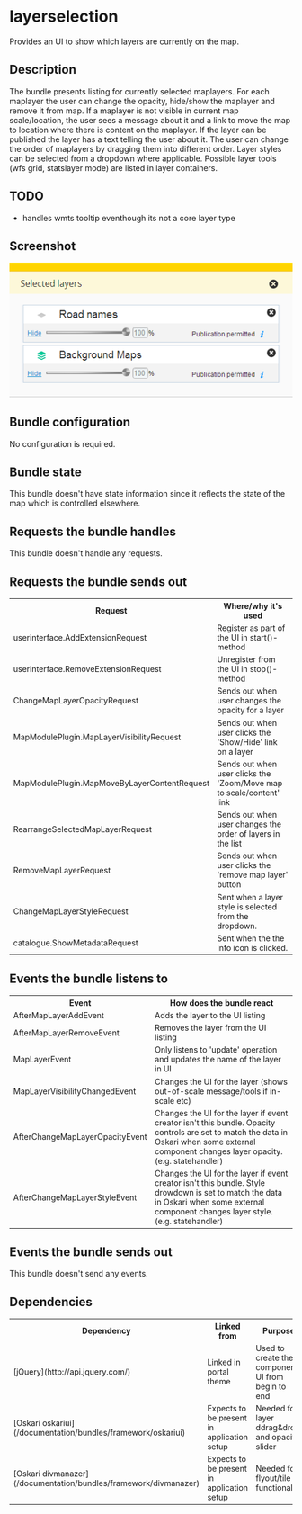 # layerselection

Provides an UI to show which layers are currently on the map.

## Description

The bundle presents listing for currently selected maplayers. For each maplayer the user can change the opacity, hide/show the maplayer and remove it from map. 
If a maplayer is not visible in current map scale/location, the user sees a message about it and a link to move the map to location where there is content on the maplayer. 
If the layer can be published the layer has a text telling the user about it. The user can change the order of maplayers by dragging them into different order. 
Layer styles can be selected from a dropdown where applicable.
Possible layer tools (wfs grid, statslayer mode) are listed in layer containers.

## TODO

* handles wmts tooltip eventhough its not a core layer type

## Screenshot

![screenshot](layerselection2.png)

## Bundle configuration

No configuration is required.

## Bundle state

This bundle doesn't have state information since it reflects the state of the map which is controlled elsewhere.

## Requests the bundle handles

This bundle doesn't handle any requests.

## Requests the bundle sends out

<table class="table">
  <tr>
    <th> Request </th><th> Where/why it's used</th>
  </tr>
  <tr>
    <td> userinterface.AddExtensionRequest </td><td> Register as part of the UI in start()-method</td>
  </tr>
  <tr>
    <td> userinterface.RemoveExtensionRequest </td><td> Unregister from the UI in stop()-method</td>
  </tr>
  <tr>
    <td> ChangeMapLayerOpacityRequest </td><td> Sends out when user changes the opacity for a layer</td>
  </tr>
  <tr>
    <td> MapModulePlugin.MapLayerVisibilityRequest </td><td> Sends out when user clicks the 'Show/Hide' link on a layer</td>
  </tr>
  <tr>
    <td> MapModulePlugin.MapMoveByLayerContentRequest </td><td> Sends out when user clicks the 'Zoom/Move map to scale/content' link</td>
  </tr>
  <tr>
    <td> RearrangeSelectedMapLayerRequest </td><td> Sends out when user changes the order of layers in the list</td>
  </tr>
  <tr>
    <td> RemoveMapLayerRequest </td><td> Sends out when user clicks the 'remove map layer' button</td>
  </tr>
  <tr>
    <td> ChangeMapLayerStyleRequest </td><td> Sent when a layer style is selected from the dropdown.</td></tr><tr><td> catalogue.ShowMetadataRequest </td><td> Sent when the the info icon is clicked.</td>
  </tr>
</table>

## Events the bundle listens to

<table class="table">
  <tr>
    <th> Event </th><th> How does the bundle react</th>
  </tr>
  <tr>
    <td> AfterMapLayerAddEvent </td><td> Adds the layer to the UI listing</td>
  </tr>
  <tr>
    <td> AfterMapLayerRemoveEvent </td><td> Removes the layer from the UI listing</td>
  </tr>
  <tr>
    <td> MapLayerEvent </td><td> Only listens to 'update' operation and updates the name of the layer in UI</td>
  </tr>
  <tr>
    <td> MapLayerVisibilityChangedEvent </td><td> Changes the UI for the layer (shows out-of-scale message/tools if in-scale etc)</td>
  </tr>
  <tr>
    <td> AfterChangeMapLayerOpacityEvent </td><td> Changes the UI for the layer if event creator isn't this bundle. Opacity controls are set to match the data in Oskari when some external component changes layer opacity. (e.g. statehandler)</td>
  </tr>
  <tr>
    <td> AfterChangeMapLayerStyleEvent </td><td> Changes the UI for the layer if event creator isn't this bundle. Style drowdown is set to match the data in Oskari when some external component changes layer style. (e.g. statehandler)</td>
  </tr>
</table>

## Events the bundle sends out

This bundle doesn't send any events.

## Dependencies

<table class="table">
  <tr>
    <th> Dependency </th><th> Linked from </th><th> Purpose </th>
  </tr>
  <tr>
    <td> [jQuery](http://api.jquery.com/) </td>
    <td> Linked in portal theme </td>
    <td> Used to create the component UI from begin to end</td>
  </tr>
  <tr>
    <td> [Oskari oskariui](/documentation/bundles/framework/oskariui) </td>
    <td> Expects to be present in application setup </td>
    <td> Needed for layer ddrag&amp;drop and opacity slider</td>
  </tr>
  <tr>
    <td> [Oskari divmanazer](/documentation/bundles/framework/divmanazer) </td>
    <td> Expects to be present in application setup </td>
    <td> Needed for flyout/tile functionality</td>
  </tr>
</table>
